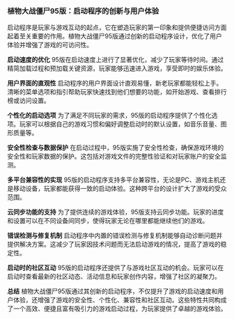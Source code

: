 ### 植物大战僵尸95版：启动程序的创新与用户体验

启动程序是玩家与游戏互动的起点，它在塑造玩家的第一印象和提供便捷访问方面起着至关重要的作用。植物大战僵尸95版通过创新的启动程序设计，优化了用户体验并增强了游戏的可访问性。

**启动速度的优化**
95版在启动速度上进行了显著优化，减少了玩家等待时间。通过精简加载过程和预加载关键资源，玩家能够迅速进入游戏，享受即时的娱乐体验。

**用户界面的直观性**
启动程序的用户界面设计直观易懂，新老玩家都能轻松上手。清晰的菜单选项和指引帮助玩家快速找到他们想要的功能，如开始游戏、查看排行榜或访问设置。

**个性化的启动选项**
为了满足不同玩家的需求，95版的启动程序提供了个性化选项。玩家可以根据自己的游戏习惯和偏好调整启动时的默认设置，如音乐音量、图形质量等。

**安全性检查与数据保护**
在启动过程中，95版实施了安全性检查，确保游戏环境的安全性和玩家数据的保护。这包括对游戏文件的完整性验证和对玩家账户的安全监测。

**多平台兼容性的实现**
95版的启动程序支持多平台兼容性，无论是PC、游戏主机还是移动设备，玩家都能获得一致的启动体验。这种跨平台的设计扩大了游戏的受众范围。

**云同步功能的支持**
为了提供连续的游戏体验，95版支持云同步功能。玩家的进度和设置可以在不同设备间同步，使得玩家无论在哪里都能继续他们的游戏。

**错误检测与修复机制**
启动程序中内置的错误检测与修复机制能够自动诊断问题并提供解决方案。这减少了玩家因技术问题而无法启动游戏的情况，提高了游戏的稳定性。

**启动时的社区互动**
95版的启动程序还提供了与游戏社区互动的机会。玩家可以在启动时查看最新的社区动态、活动信息和玩家创作内容，增强了社区的凝聚力。

**总结**
植物大战僵尸95版通过其创新的启动程序，不仅提升了游戏的启动速度和用户体验，还增强了游戏的安全性、个性化、兼容性和社区互动。这些特性共同构成了一个高效、便捷且富有吸引力的游戏启动过程，为玩家提供了卓越的游戏体验。